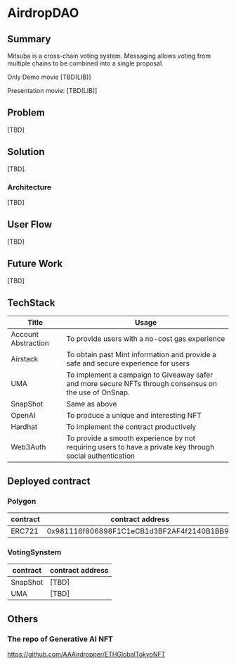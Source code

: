 # AirdropDAO

## Summary

Mitsuba is a cross-chain voting system.
Messaging allows voting from multiple chains to be combined into a single proposal.

Only Demo movie [TBD(LIB)]

Presentation  movie: [TBD(LIB)]

## Problem

[TBD]

## Solution

[TBD].

### Architecture

[TBD]

## User Flow

[TBD]

## Future Work

[TBD]

## TechStack

| Title | Usage |
| --- | --- |
| Account Abstraction |  To provide users with a no-cost gas experience |
| Airstack | To obtain past Mint information and provide a safe and secure experience for users |
| UMA |  To implement a campaign to Giveaway safer and more secure NFTs through consensus on the use of OnSnap. |
| SnapShot |  Same as above |
| OpenAI |  To produce a unique and interesting NFT |
| Hardhat |  To implement the contract productively |
| Web3Auth |  To provide a smooth experience by not requiring users to have a private key through social authentication |

## Deployed contract

### Polygon

| contract | contract address |
| --- | --- |
| ERC721 | 0x981116f806898F1C1eCB1d3BF2AF4f2140B1BB92 |

### VotingSynstem

| contract | contract address |
| --- | --- |
| SnapShot | [TBD] |
| UMA | [TBD] |

## Others

### The repo of Generative AI NFT
https://github.com/AAAirdropper/ETHGlobalTokyoNFT
